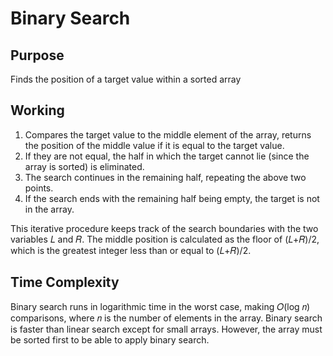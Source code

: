 # Binary Search
## Purpose
Finds the position of a target value within a sorted array
## Working
1. Compares the target value to the middle element of the array, returns the position of the middle value if it is equal to the target value.
2. If they are not equal, the half in which the target cannot lie (since the array is sorted) is eliminated.
3. The search continues in the remaining half, repeating the above two points.
4. If the search ends with the remaining half being empty, the target is not in the array.

This iterative procedure keeps track of the search boundaries with the two variables 𝐿 and 𝑅.
The middle position is calculated as the floor of 
(𝐿+𝑅)/2, which is the greatest integer less than or equal to (𝐿+𝑅)/2.

## Time Complexity
Binary search runs in logarithmic time in the worst case, making 𝑂(log 𝑛) comparisons, where 𝑛 is the number of elements in the array. Binary search is faster than linear search except for small arrays. However, the array must be sorted first to be able to apply binary search.